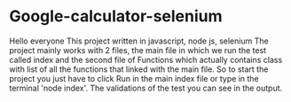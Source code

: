 # Google-calculator-selenium

Hello everyone
This project  written in javascript, node js, selenium
The project mainly works with 2 files, the main file in which we run the test called index and the second file of Functions which actually contains class with
list of all the functions that linked with the main file.
So to start the project you just have to click Run in the main index file or type in the terminal 'node index'.
The validations of the test you can see in the output.
